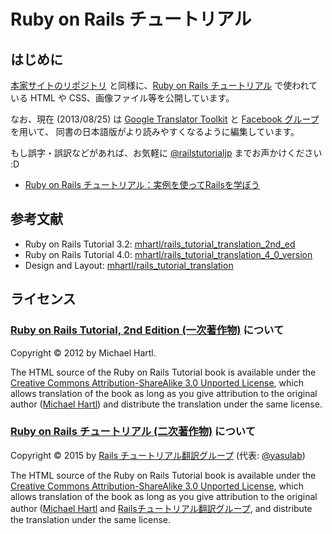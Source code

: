 # Ruby on Rails チュートリアル

## はじめに

[本家サイトのリポジトリ](https://github.com/mhartl/rails_tutorial_translation_2nd_ed) と同様に、[Ruby on Rails チュートリアル](http://railstutorial.jp/) で使われている HTML や CSS、画像ファイル等を公開しています。

なお、現在 (2013/08/25) は [Google Translator Toolkit](http://translate.google.com/toolkit/) と
[Facebook グループ](https://www.facebook.com/groups/japanese.railstutorial.org/) を用いて、
同書の日本語版がより読みやすくなるように編集しています。

もし誤字・誤訳などがあれば、お気軽に [@railstutorialjp](http://twitter.com/railstutorialjp) までお声かけください :D

- [Ruby on Rails チュートリアル：実例を使ってRailsを学ぼう](http://railstutorial.jp/)

## 参考文献

- Ruby on Rails Tutorial 3.2: [mhartl/rails_tutorial_translation_2nd_ed](https://github.com/mhartl/rails_tutorial_translation_2nd_ed)
- Ruby on Rails Tutorial 4.0: [mhartl/rails_tutorial_translation_4_0_version](https://github.com/mhartl/rails_tutorial_translation_4_0_version) 
- Design and Layout: [mhartl/rails_tutorial_translation](https://github.com/mhartl/rails_tutorial_translation)

## ライセンス

### [Ruby on Rails Tutorial, 2nd Edition (一次著作物)](http://ruby.railstutorial.org/) について

Copyright &copy; 2012 by Michael Hartl.

The HTML source of the Ruby on Rails Tutorial book is available under the [Creative Commons Attribution-ShareAlike 3.0 Unported License](http://creativecommons.org/licenses/by-sa/3.0/), which allows translation of the book as long as you give attribution to the original author ([Michael Hartl](http://michaelhartl.com/)) and distribute the translation under the same license.

### [Ruby on Rails チュートリアル (二次著作物)](http://railstutorial.jp/) について

Copyright &copy; 2015 by [Rails チュートリアル翻訳グループ](https://www.facebook.com/groups/japanese.railstutorial.org/) (代表: [@yasulab](http://twitter.com/yasulab))

The HTML source of the Ruby on Rails Tutorial book is available under the [Creative Commons Attribution-ShareAlike 3.0 Unported License](http://creativecommons.org/licenses/by-sa/3.0/), which allows translation of the book as long as you give attribution to the original author ([Michael Hartl](http://michaelhartl.com/) and [Railsチュートリアル翻訳グループ](http://railstutorial.jp/#contributors), and distribute the translation under the same license.
